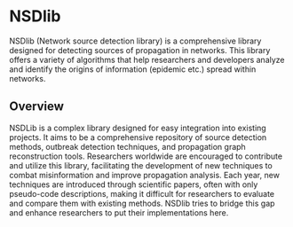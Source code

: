 # NSDlib

NSDlib (Network source detection library) is a comprehensive library designed for detecting sources of propagation in networks. This library offers a variety of algorithms that help researchers and developers analyze and identify the origins of information (epidemic etc.) spread within networks.

## Overview

NSDLib is a complex library designed for easy integration into existing projects. It aims to be a comprehensive repository
of source detection methods, outbreak detection techniques, and propagation graph reconstruction tools. Researchers worldwide are encouraged to contribute and utilize this library,
facilitating the development of new techniques to combat misinformation and improve propagation analysis.
Each  year, new techniques are introduced through scientific papers, often with only pseudo-code descriptions, making it
difficult for researchers to evaluate and compare them with existing methods. NSDlib tries to bridge this gap and enhance researchers to put their implementations here.
